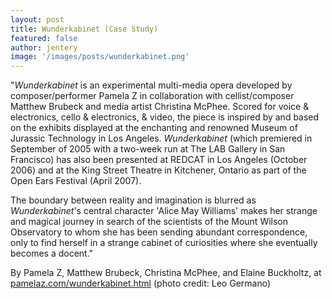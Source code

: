 ```yaml
---
layout: post
title: Wunderkabinet (Case Study)  
featured: false
author: jentery
image: '/images/posts/wunderkabinet.png'
---
```


"*Wunderkabinet* is an experimental multi-media opera developed by composer/performer Pamela Z in collaboration with cellist/composer Matthew Brubeck and media artist Christina McPhee. Scored for voice & electronics, cello & electronics, & video, the piece is inspired by and based on the exhibits displayed at the enchanting and renowned Museum of Jurassic Technology in Los Angeles. *Wunderkabinet* (which premiered in September of 2005 with a two-week run at The LAB Gallery in San Francisco) has also been presented at REDCAT in Los Angeles (October 2006) and at the King Street Theatre in Kitchener, Ontario as part of the Open Ears Festival (April 2007).

The boundary between reality and imagination is blurred as *Wunderkabinet*'s central character 'Alice May Williams' makes her strange and magical journey in search of the scientists of the Mount Wilson Observatory to whom she has been sending abundant correspondence, only to find herself in a strange cabinet of curiosities where she eventually becomes a docent."

By Pamela Z, Matthew Brubeck, Christina McPhee, and Elaine Buckholtz, at [pamelaz.com/wunderkabinet.html](http://www.pamelaz.com/wunderkabinet.html) (photo credit: Leo Germano) 
